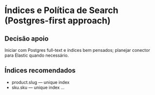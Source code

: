 # Índices e Política de Search (Postgres-first approach)

## Decisão apoio
Iniciar com Postgres full-text e índices bem pensados; planejar conector para Elastic quando necessário.

## Índices recomendados
- product.slug — unique index
- sku.sku — unique index
...